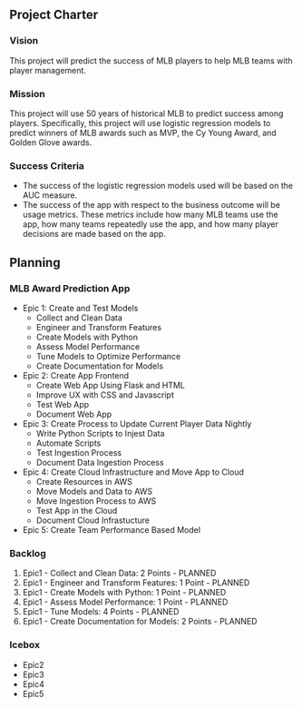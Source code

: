 ## Project Charter
### Vision
This project will predict the success of MLB players to help MLB teams with player management.
### Mission
This project will use 50 years of historical MLB to predict success among players.  Specifically, this project will use logistic regression models to predict winners of MLB awards such as MVP, the Cy Young Award, and Golden Glove awards.
### Success Criteria
- The success of the logistic regression models used will be based on the AUC measure.
- The success of the app with respect to the business outcome will be usage metrics.  These metrics include how many MLB teams use the app,  how many teams repeatedly use the app, and how many player decisions are made based on the app.

## Planning
### MLB Award Prediction App
- Epic 1: Create and Test Models
  - Collect and Clean Data
  - Engineer and Transform Features
  - Create Models with Python
  - Assess Model Performance
  - Tune Models to Optimize Performance
  - Create Documentation for Models
- Epic 2: Create App Frontend
  - Create Web App Using Flask and HTML
  - Improve UX with CSS and Javascript
  - Test Web App
  - Document Web App
- Epic 3: Create Process to Update Current Player Data Nightly
  - Write Python Scripts to Injest Data
  - Automate Scripts
  - Test Ingestion Process
  - Document Data Ingestion Process
- Epic 4: Create Cloud Infrastructure and Move App to Cloud
  - Create Resources in AWS
  - Move Models and Data to AWS
  - Move Ingestion Process to AWS
  - Test App in the Cloud
  - Document Cloud Infrastucture
- Epic 5: Create Team Performance Based Model

### Backlog
1. Epic1 - Collect and Clean Data: 2 Points - PLANNED
2. Epic1 - Engineer and Transform Features: 1 Point - PLANNED
3. Epic1 - Create Models with Python: 1 Point - PLANNED
4. Epic1 - Assess Model Performance: 1 Point - PLANNED
5. Epic1 - Tune Models: 4 Points - PLANNED
6. Epic1 - Create Documentation for Models: 2 Points - PLANNED

### Icebox
- Epic2
- Epic3
- Epic4
- Epic5
